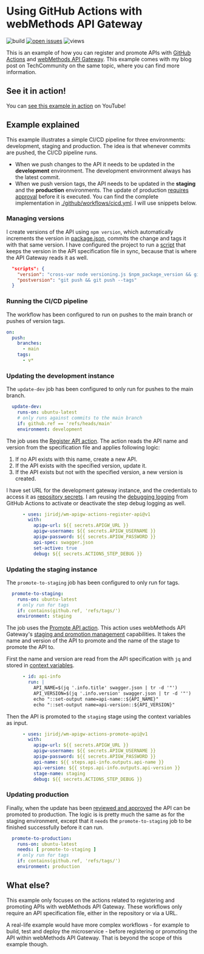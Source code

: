 # Using GitHub Actions with webMethods API Gateway

![build](https://img.shields.io/github/workflow/status/jiridj/wmtc-blog-apim-github-actions/cicd)
[![open issues](https://img.shields.io/github/issues-raw/jiridj/wmtc-blog-apim-github-actions)](https://github.com/jiridj/wmtc-blog-apim-github-actions/issues)
![views](https://hits.seeyoufarm.com/api/count/incr/badge.svg?url=https%3A%2F%2Fgithub.com%2Fjiridj%2Fwmtc-blog-apim-github-actions&count_bg=%2379C83D&title_bg=%23555555&icon=&icon_color=%23E7E7E7&title=views&edge_flat=false)

This is an example of how you can register and promote APIs with [GitHub Actions](https://github.com/features/actions) and [webMethods API Gateway](https://www.softwareag.com/en_corporate/platform/integration-apis/api-management.html). This example comes with my blog post on TechCommunity on the same topic, where you can find more information. 

## See it in action!

You can [see this example in action](https://youtube.com) on YouTube!

## Example explained

This example illustrates a simple CI/CD pipeline for three environments: development, staging and production. The idea is that whenever commits are pushed, the CI/CD pipeline runs. 
- When we push changes to the API it needs to be updated in the **development** environment. The development environment always has the latest commit. 
- When we push version tags, the API needs to be updated in the **staging** and the **production** environments. The update of production [requires approval](https://docs.github.com/en/actions/managing-workflow-runs/reviewing-deployments) before it is executed. You can find the complete implementation in [./github/workflows/cicd.yml](https://github.com/jiridj/wmtc-blog-apim-github-actions/blob/main/.github/workflows/cicd.yml). I will use snippets below. 

### Managing versions

I create versions of the API using `npm version`, which automatically increments the version in [package.json](https://github.com/jiridj/wmtc-blog-apim-github-actions/blob/main/package.json), commits the change and tags it with that same version. I have configured the project to run a [script](https://github.com/jiridj/wmtc-blog-apim-github-actions/blob/main/versioning.js) that keeps the version in the API specification file in sync, because that is where the API Gateway reads it as well.

```json
  "scripts": {
    "version": "cross-var node versioning.js $npm_package_version && git add .",
    "postversion": "git push && git push --tags"
  }
```

### Running the CI/CD pipeline

The workflow has been configured to run on pushes to the main branch or pushes of version tags. 

```yaml
on:
  push:
    branches:
      - main
    tags:
      - v*
```

### Updating the development instance

The `update-dev` job has been configured to only run for pushes to the main branch. 

```yaml
  update-dev:
    runs-on: ubuntu-latest
    # only runs against commits to the main branch
    if: github.ref == 'refs/heads/main'
    environment: development
```

The job uses the [Register API action](https://github.com/jiridj/wm-apigw-actions-register-api). The action reads the API name and version from the specification file and applies following logic:
1. If no API exists with this name, create a new API.
2. If the API exists with the specified version, update it. 
3. If the API exists but not with the specified version, a new version is created.

I have set URL for the development gateway instance, and the credentials to access it as [repository secrets](https://docs.github.com/en/actions/security-guides/encrypted-secrets). I am reusing the [debugging logging](https://docs.github.com/en/actions/monitoring-and-troubleshooting-workflows/enabling-debug-logging) from GitHub Actions to activate or deactivate the step debug logging as well.  

```yaml
      - uses: jiridj/wm-apigw-actions-register-api@v1
        with: 
          apigw-url: ${{ secrets.APIGW_URL }}
          apigw-username: ${{ secrets.APIGW_USERNAME }}
          apigw-password: ${{ secrets.APIGW_PASSWORD }}
          api-spec: swagger.json
          set-active: true
          debug: ${{ secrets.ACTIONS_STEP_DEBUG }}
```

### Updating the staging instance

The `promote-to-staging` job has been configured to only run for tags. 

```yaml
  promote-to-staging:
    runs-on: ubuntu-latest
    # only run for tags
    if: contains(github.ref, 'refs/tags/')
    environment: staging
```

The job uses the [Promote API action](https://github.com/jiridj/wm-apigw-actions-promote-api). This action uses webMethods API Gateway's [staging and promotion management](https://documentation.softwareag.com/webmethods/compendiums/v10-11/C_API_Management/index.html#page/api-mgmt-comp%2F_soagov_apimgmt_compendium_diba2.1.1045.html%23) capabilities. It takes the name and version of the API to promote and the name of the stage to promote the API to. 

First the name and version are read from the API specification with `jq` and stored in [context variables](https://docs.github.com/en/actions/learn-github-actions/contexts). 

```yaml
      - id: api-info
        run: |
          API_NAME=$(jq '.info.title' swagger.json | tr -d '"')
          API_VERSION=$(jq '.info.version' swagger.json | tr -d '"')
          echo "::set-output name=api-name::${API_NAME}"
          echo "::set-output name=api-version::${API_VERSION}"
```

Then the API is promoted to the `staging` stage using the context variables as input. 

```yaml
      - uses: jiridj/wm-apigw-actions-promote-api@v1
        with: 
          apigw-url: ${{ secrets.APIGW_URL }}
          apigw-username: ${{ secrets.APIGW_USERNAME }}
          apigw-password: ${{ secrets.APIGW_PASSWORD }}
          api-name: ${{ steps.api-info.outputs.api-name }}
          api-version: ${{ steps.api-info.outputs.api-version }}
          stage-name: staging
          debug: ${{ secrets.ACTIONS_STEP_DEBUG }}
```

### Updating production 

Finally, when the update has been [reviewed and approved](https://docs.github.com/en/actions/managing-workflow-runs/reviewing-deployments) the API can be promoted to production. The logic is is pretty much the same as for the staging environment, except that it `needs` the `promote-to-staging` job to be finished successfully before it can run. 

```yaml
  promote-to-production:
    runs-on: ubuntu-latest
    needs: [ promote-to-staging ]
    # only run for tags
    if: contains(github.ref, 'refs/tags/')
    environment: production
```

## What else?

This example only focuses on the actions related to registering and promoting APIs with webMethods API Gateway. These workflows only require an API specification file, either in the repository or via a URL. 

A real-life example would have more complex workflows - for example to build, test and deploy the microservice - before registering or promoting the API within webMethods API Gateway. That is beyond the scope of this example though. 
